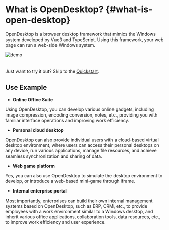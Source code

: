 # What is OpenDesktop? {#what-is-open-desktop}

OpenDesktop is a browser desktop framework that mimics the Windows system developed by Vue3 and TypeScript. Using this
framework, your web page can run a web-side Windows system.

![demo](/images/demo.jpg)

<div class="tip custom-block" style="padding-top: 8px">

Just want to try it out? Skip to the [Quickstart](./getting-started).

</div>

## Use Example

- **Online Office Suite**

Using OpenDesktop, you can develop various online gadgets, including image compression, encoding conversion, notes,
etc., providing you with familiar interface operations and improving work efficiency.

- **Personal cloud desktop**

OpenDesktop can also provide individual users with a cloud-based virtual desktop environment, where users can access
their personal desktops on any device, run various applications, manage file resources, and achieve seamless
synchronization and sharing of data.

- **Web game platform**

Yes, you can also use OpenDesktop to simulate the desktop environment to develop, or introduce a web-based mini-game
through iframe.

- **Internal enterprise portal**

Most importantly, enterprises can build their own internal management systems based on OpenDesktop, such as ERP, CRM,
etc., to provide employees with a work environment similar to a Windows desktop, and inherit various office
applications, collaboration tools, data resources, etc., to improve work efficiency and user experience.